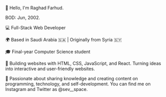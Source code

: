 👋 Hello, I'm Raghad Farhud.

BOD: Jun, 2002.

💻 Full-Stack Web Developer

🌍 Based in Saudi Arabia 🇸🇦 | Originally from Syria 🇸🇾

🎓 Final-year Computer Science student

🚀 Building websites with HTML, CSS, JavaScript, and React. Turning ideas into interactive and user-friendly websites.

💬 Passionate about sharing knowledge and creating content on programming, technology, and self-development. You can find me on Instagram and Twitter as @sev__space.


<!---
raghad-farhud/raghad-farhud is a ✨ special ✨ repository because its `README.md` (this file) appears on your GitHub profile.
You can click the Preview link to take a look at your changes.
--->
